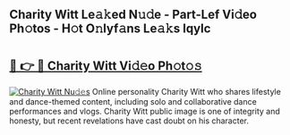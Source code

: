 ## Charity Witt Le𝚊𝚔ed N𝚞𝚍e - Part-Lef Vi𝚍eo Ph𝚘tos - H𝚘t O𝚗lyf𝚊ns Le𝚊𝚔s lqylc

# <h2><a href="http://hf4r62.feru.top/?c=Charity+Witt">🔗 👉 🔴 Charity Witt Vi𝚍𝚎o Ph𝚘t𝚘𝚜</a></h2>

[![Charity Witt Nu𝚍𝚎s](https://i.imgur.com/0TWrTi3.gif)](http://hf4r62.feru.top/?c=Charity+Witt)
Online personality Charity Witt who shares lifestyle and dance-themed content, including solo and collaborative dance performances and vlogs. Charity Witt public image is one of integrity and honesty, but recent revelations have cast doubt on his character. 

